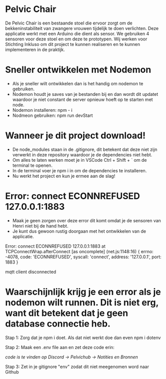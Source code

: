 # Pelvic Chair
De Pelvic Chair is een bestaande stoel die ervoor zorgt om de bekkeninstabiliteit van zwangere vrouwen tijdelijk te doen verlichten. Deze applicatie werkt met een Arduino die dient als sensor. We gebruiken 4 sensoren voor deze stoel en om deze te prototypen. Wij werken voor Stichting Inkluso om dit project te kunnen realiseren en te kunnen implementeren in de praktijk.

# Sneller ontwikkelen met Nodemon
- Als je sneller wilt ontwikkelen dan is het handig om nodemon te gebruiken.
- Nodemon houdt je saves van je bestanden bij en dan wordt dit updatet waardoor je niet constant de server opnieuw hoeft op te starten met node.
- Nodemon installeren: npm - i
- Nodmeon gebruiken: npm run devStart

# Wanneer je dit project download!
- De node_modules staan in de .gitignore, dit betekent dat deze niet zijn verwerkt in deze repository waardoor je de dependencies niet hebt.
- Om alles te laten werken moet je in VSCode Ctrl + Shift + ` om de terminal te openen.
- In de terminal voer je npm i in om de dependencies te installeren.
- Nu werkt het project en kun je ermee aan de slag!

# Error: connect ECONNREFUSED 127.0.0.1:1883

- Maak je geen zorgen over deze error dit komt omdat je de sensoren van Henri niet bij de hand hebt.
- Je kunt dus gewoon rustig doorgaan met het ontwikkelen van de applicatie.

Error: connect ECONNREFUSED 127.0.0.1:1883
at TCPConnectWrap.afterConnect [as oncomplete] (net.js:1148:16) {
errno: -4078,
code: 'ECONNREFUSED',
syscall: 'connect',
address: '127.0.0.1',
port: 1883
}

mqtt client disconnected

# Waarschijnlijk krijg je een error als je nodemon wilt runnen. Dit is niet erg, want dit betekent dat je geen database connectie heb.

Stap 1: Zorg dat je npm i doet. Als dat niet werkt doe dan even npm i dotenv

Stap 2: Maak een .env file aan en zet deze code erin:

<i> code is te vinden op Discord -> Pelvichub -> Notities en Bronnen </i>


Stap 3: Zet in je gitignore "env" zodat dit niet meegenomen word naar Github 




